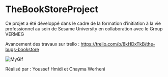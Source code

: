 # TheBookStoreProject
Ce projet a été développé dans le cadre de la formation d’initiation à la vie professionnel au sein de Sesame University en collaboration avec le Group VERMEG

Avancement des travaux sur trello : https://trello.com/b/8kHDxTkB/the-bugs-bookstore

![MyGif](https://user-images.githubusercontent.com/74179962/99586154-9b9eec80-29e7-11eb-91e1-b06de4c577a2.gif)



Réalisé par : Youssef Hmidi et Chayma Werheni
